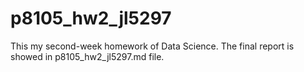 # p8105_hw2_jl5297
This my second-week homework of Data Science. The final report is showed in p8105_hw2_jl5297.md file.